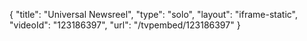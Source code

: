 {
    "title": "Universal Newsreel",
    "type": "solo",
    "layout": "iframe-static",
    "videoId": "123186397",
    "url": "\/tvpembed\/123186397"
}